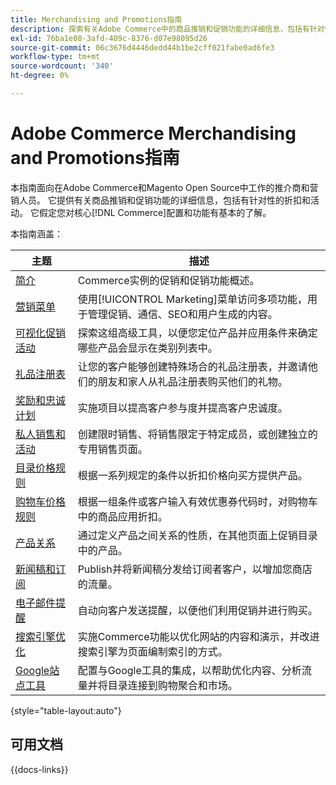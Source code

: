 ```yaml
---
title: Merchandising and Promotions指南
description: 探索有关Adobe Commerce中的商品推销和促销功能的详细信息，包括有针对性的折扣和活动。
exl-id: 76ba1e08-3afd-409c-8376-d07e98095d26
source-git-commit: 06c3676d4446dedd44b1be2cff021fabe0ad6fe3
workflow-type: tm+mt
source-wordcount: '340'
ht-degree: 0%

---
```


# Adobe Commerce Merchandising and Promotions指南

本指南面向在Adobe Commerce和Magento Open Source中工作的推介商和营销人员。 它提供有关商品推销和促销功能的详细信息，包括有针对性的折扣和活动。 它假定您对核心[!DNL Commerce]配置和功能有基本的了解。

本指南涵盖：

| 主题 | 描述 |
| ------- | ----------- |
| [简介](introduction.md) | Commerce实例的促销和促销功能概述。 |
| [营销菜单](marketing-menu.md) | 使用[!UICONTROL Marketing]菜单访问多项功能，用于管理促销、通信、SEO和用户生成的内容。 |
| [可视化促销活动](visual-merchandiser.md) | 探索这组高级工具，以便您定位产品并应用条件来确定哪些产品会显示在类别列表中。 |
| [礼品注册表](gift-registries.md) | 让您的客户能够创建特殊场合的礼品注册表，并邀请他们的朋友和家人从礼品注册表购买他们的礼物。 |
| [奖励和忠诚计划](rewards-loyalty.md) | 实施项目以提高客户参与度并提高客户忠诚度。 |
| [私人销售和活动](events-private-sales.md) | 创建限时销售、将销售限定于特定成员，或创建独立的专用销售页面。 |
| [目录价格规则](price-rules-catalog.md) | 根据一系列规定的条件以折扣价格向买方提供产品。 |
| [购物车价格规则](price-rules-cart.md) | 根据一组条件或客户输入有效优惠券代码时，对购物车中的商品应用折扣。 |
| [产品关系](product-relationships.md) | 通过定义产品之间关系的性质，在其他页面上促销目录中的产品。 |
| [新闻稿和订阅](newsletters.md) | Publish并将新闻稿分发给订阅者客户，以增加您商店的流量。 |
| [电子邮件提醒](email-reminder-rules.md) | 自动向客户发送提醒，以便他们利用促销并进行购买。 |
| [搜索引擎优化](seo-overview.md) | 实施Commerce功能以优化网站的内容和演示，并改进搜索引擎为页面编制索引的方式。 |
| [Google站点工具](google-tools.md) | 配置与Google工具的集成，以帮助优化内容、分析流量并将目录连接到购物聚合和市场。 |

{style="table-layout:auto"}

## 可用文档

{{docs-links}}
